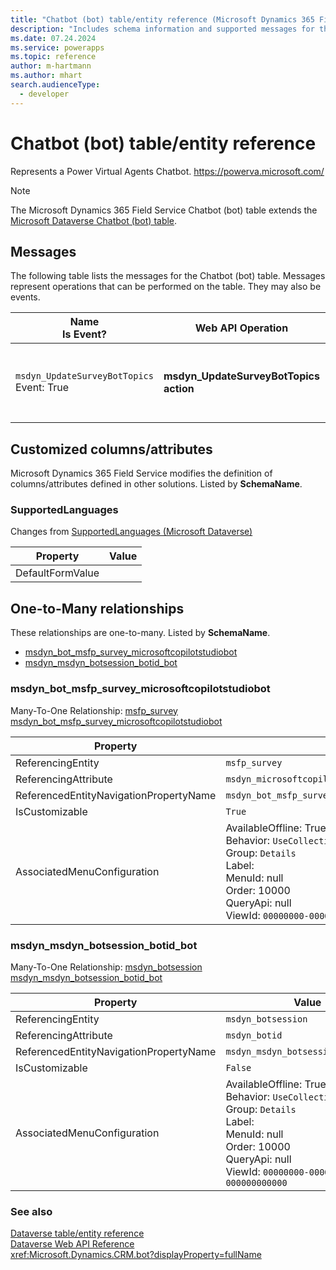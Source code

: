 ```yaml
---
title: "Chatbot (bot) table/entity reference (Microsoft Dynamics 365 Field Service)"
description: "Includes schema information and supported messages for the Chatbot (bot) table/entity with Microsoft Dynamics 365 Field Service."
ms.date: 07.24.2024
ms.service: powerapps
ms.topic: reference
author: m-hartmann
ms.author: mhart
search.audienceType: 
  - developer
---
```


# Chatbot (bot) table/entity reference

Represents a Power Virtual Agents Chatbot. https://powerva.microsoft.com/

> [!NOTE]
> The Microsoft Dynamics 365 Field Service Chatbot (bot) table extends the [Microsoft Dataverse Chatbot (bot) table](/power-apps/developer/data-platform/reference/entities/bot).


## Messages

The following table lists the messages for the Chatbot (bot) table.
Messages represent operations that can be performed on the table. They may also be events.

| Name <br />Is Event? |Web API Operation |SDK for .NET |
| ---- | ----- |----- |
| `msdyn_UpdateSurveyBotTopics`<br />Event: True |**msdyn_UpdateSurveyBotTopics action** |[Learn to use messages with the SDK for .NET](/power-apps/developer/data-platform/org-service/use-messages)|


## Customized columns/attributes

Microsoft Dynamics 365 Field Service modifies the definition of columns/attributes defined in other solutions. Listed by **SchemaName**.

### <a name="BKMK_SupportedLanguages"></a> SupportedLanguages

Changes from [SupportedLanguages (Microsoft Dataverse)](/power-apps/developer/data-platform/reference/entities/bot#BKMK_SupportedLanguages)

|Property|Value|
|---|---|
|DefaultFormValue||


## One-to-Many relationships

These relationships are one-to-many. Listed by **SchemaName**.

- [msdyn_bot_msfp_survey_microsoftcopilotstudiobot](#BKMK_msdyn_bot_msfp_survey_microsoftcopilotstudiobot)
- [msdyn_msdyn_botsession_botid_bot](#BKMK_msdyn_msdyn_botsession_botid_bot)

### <a name="BKMK_msdyn_bot_msfp_survey_microsoftcopilotstudiobot"></a> msdyn_bot_msfp_survey_microsoftcopilotstudiobot

Many-To-One Relationship: [msfp_survey msdyn_bot_msfp_survey_microsoftcopilotstudiobot](msfp_survey.md#BKMK_msdyn_bot_msfp_survey_microsoftcopilotstudiobot)

|Property|Value|
|---|---|
|ReferencingEntity|`msfp_survey`|
|ReferencingAttribute|`msdyn_microsoftcopilotstudiobot`|
|ReferencedEntityNavigationPropertyName|`msdyn_bot_msfp_survey_microsoftcopilotstudiobot`|
|IsCustomizable|`True`|
|AssociatedMenuConfiguration|AvailableOffline: True<br />Behavior: `UseCollectionName`<br />Group: `Details`<br />Label: <br />MenuId: null<br />Order: 10000<br />QueryApi: null<br />ViewId: `00000000-0000-0000-0000-000000000000`|

### <a name="BKMK_msdyn_msdyn_botsession_botid_bot"></a> msdyn_msdyn_botsession_botid_bot

Many-To-One Relationship: [msdyn_botsession msdyn_msdyn_botsession_botid_bot](msdyn_botsession.md#BKMK_msdyn_msdyn_botsession_botid_bot)

|Property|Value|
|---|---|
|ReferencingEntity|`msdyn_botsession`|
|ReferencingAttribute|`msdyn_botid`|
|ReferencedEntityNavigationPropertyName|`msdyn_msdyn_botsession_botid_bot`|
|IsCustomizable|`False`|
|AssociatedMenuConfiguration|AvailableOffline: True<br />Behavior: `UseCollectionName`<br />Group: `Details`<br />Label: <br />MenuId: null<br />Order: 10000<br />QueryApi: null<br />ViewId: `00000000-0000-0000-0000-000000000000`|



### See also

[Dataverse table/entity reference](../about-entity-reference.md)  
[Dataverse Web API Reference](/power-apps/developer/data-platform/webapi/reference/about)   
<xref:Microsoft.Dynamics.CRM.bot?displayProperty=fullName>
